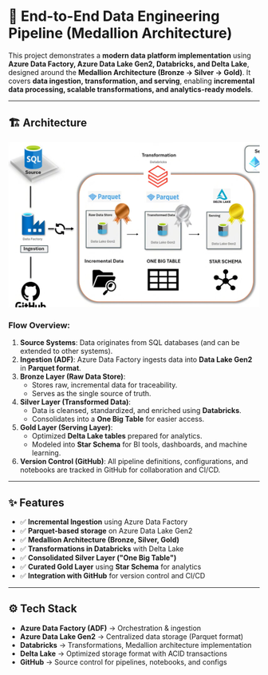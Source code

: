 # 🚀 End-to-End Data Engineering Pipeline (Medallion Architecture)

This project demonstrates a **modern data platform implementation** using **Azure Data Factory, Azure Data Lake Gen2, Databricks, and Delta Lake**, designed around the **Medallion Architecture (Bronze → Silver → Gold)**. It covers **data ingestion, transformation, and serving**, enabling **incremental data processing, scalable transformations, and analytics-ready models**.

---

## 🏗️ Architecture

![Project Workflow](Architecture/Project_workflow.png)

### Flow Overview:
1. **Source Systems**: Data originates from SQL databases (and can be extended to other systems).  
2. **Ingestion (ADF)**: Azure Data Factory ingests data into **Data Lake Gen2** in **Parquet format**.  
3. **Bronze Layer (Raw Data Store)**:  
   - Stores raw, incremental data for traceability.  
   - Serves as the single source of truth.  
4. **Silver Layer (Transformed Data)**:  
   - Data is cleansed, standardized, and enriched using **Databricks**.  
   - Consolidates into a **One Big Table** for easier access.  
5. **Gold Layer (Serving Layer)**:  
   - Optimized **Delta Lake tables** prepared for analytics.  
   - Modeled into **Star Schema** for BI tools, dashboards, and machine learning.  
6. **Version Control (GitHub)**: All pipeline definitions, configurations, and notebooks are tracked in GitHub for collaboration and CI/CD.  

---

## ✨ Features

- ✅ **Incremental Ingestion** using Azure Data Factory  
- ✅ **Parquet-based storage** on Azure Data Lake Gen2  
- ✅ **Medallion Architecture (Bronze, Silver, Gold)**  
- ✅ **Transformations in Databricks** with Delta Lake  
- ✅ **Consolidated Silver Layer ("One Big Table")**  
- ✅ **Curated Gold Layer** using **Star Schema** for analytics  
- ✅ **Integration with GitHub** for version control and CI/CD  

---

## ⚙️ Tech Stack

- **Azure Data Factory (ADF)** → Orchestration & ingestion  
- **Azure Data Lake Gen2** → Centralized data storage (Parquet format)  
- **Databricks** → Transformations, Medallion architecture implementation  
- **Delta Lake** → Optimized storage format with ACID transactions  
- **GitHub** → Source control for pipelines, notebooks, and configs  

